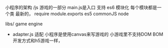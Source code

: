 小程序的架构
/js
游戏的一部分 main.js是入口
支持 es6 模块化 
每个模块都是一个类 最新的，
require module.exports es5 commonJS node

libs/ game engine
- adapter.js 适配
    小程序是使用canvas来写游戏的 
    小游戏里不支持DOM BOM 
    开发方式和h5游戏一样，